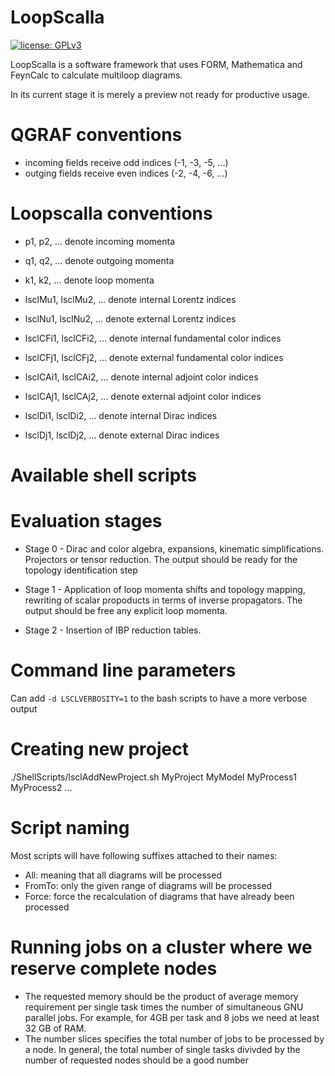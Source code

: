 # LoopScalla

[![license: GPLv3](https://img.shields.io/badge/license-GPLv3-brightgreen.svg)](https://github.com/FeynCalc/LoopScalla/blob/master/LICENSE)

LoopScalla is a software framework that uses FORM, Mathematica and FeynCalc to calculate multiloop diagrams.

In its current stage it is merely a preview not ready for productive usage.


# QGRAF conventions

- incoming fields receive odd indices (-1, -3, -5, ...)
- outging fields receive even indices (-2, -4, -6, ...)

# Loopscalla conventions

- p1, p2, ... denote incoming momenta
- q1, q2, ... denote outgoing momenta
- k1, k2, ... denote loop momenta

- lsclMu1, lsclMu2, ... denote internal Lorentz indices
- lsclNu1, lsclNu2, ... denote external Lorentz indices

- lsclCFi1, lsclCFi2, ... denote internal fundamental color indices
- lsclCFj1, lsclCFj2, ... denote external fundamental color indices

- lsclCAi1, lsclCAi2, ... denote internal adjoint color indices
- lsclCAj1, lsclCAj2, ... denote external adjoint color indices

- lsclDi1, lsclDi2, ... denote internal Dirac indices
- lsclDj1, lsclDj2, ... denote external Dirac indices

# Available shell scripts

# Evaluation stages

* Stage 0 - Dirac and color algebra, expansions, kinematic simplifications. Projectors or
 tensor reduction. The output should be ready for the topology identification step

* Stage 1 - Application of loop momenta shifts and topology mapping, rewriting of scalar propoducts
in terms of inverse propagators. The output should be free any explicit loop momenta.

* Stage 2 - Insertion of IBP reduction tables.

# Command line parameters

Can add `-d LSCLVERBOSITY=1` to the bash scripts to have a more verbose output

# Creating new project

./ShellScripts/lsclAddNewProject.sh MyProject MyModel MyProcess1 MyProcess2 ...

# Script naming

Most scripts will have following suffixes attached to their names:

 - All: meaning that all diagrams will be processed
 - FromTo: only the given range of diagrams will be processed
 - Force: force the recalculation of diagrams that have already been processed
 
 
# Running jobs on a cluster where we reserve complete nodes
 - The requested memory should be the product of average memory requirement per single task times
   the number of simultaneous GNU parallel jobs. For example, for 4GB per task and 8 jobs we need
   at least 32 GB of RAM.
 - The number slices specifies the total number of jobs to be processed by a node. In general, the total
   number of single tasks divivded by the number of requested nodes should be a good number
